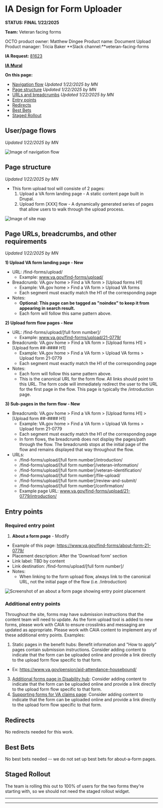 # IA Design for Form Uploader
**STATUS: FINAL 1/22/2025**

**Team:** Veteran facing forms

OCTO product owner: Matthew Dingee
Product name: Document Upload
Product manager: Tricia Baker
**Slack channel:**veteran-facing-forms

**IA Request:** [81623](https://github.com/orgs/department-of-veterans-affairs/projects/929/views/26?pane=issue&itemId=60919068)

**[IA Mural](https://app.mural.co/t/departmentofveteransaffairs9999/m/departmentofveteransaffairs9999/1723739688312/66816378c17c92835f7a65108057fc255226cb10?sender=ua67f17f1c416a96ea04d2476)** 

**On this page:**
- [Navigation flow](#flows) _Updated 1/22/2025 by MN_
- [Page structure](#map) _Updated 1/22/2025 by MN_
- [URLs and breadcrumbs](#url) _Updated 1/22/2025 by MN_
- [Entry points](#nav)
- [Redirects](#redirects)
- [Best Bets](#bestbets)
- [Staged Rollout](#stagedrollout)


## <a name="flows"></a>User/page flows <br>

_Updated 1/22/2025 by MN_

![Image of navigation flow](https://github.com/user-attachments/assets/ce976dd3-b692-4d3f-9743-dfc07db65a32)



## <a name="map"></a>Page structure<br>

_Updated 1/22/2025 by MN_

- This form upload tool will consiste of 2 pages:
    1) Upload a VA form landing page - A static content page built in Drupal. 
    2) Upload form [XXX] flow - A dynamically generated series of pages that allow users to walk through the upload process.


![Image of site map](https://github.com/user-attachments/assets/5daaadec-3b03-4984-a446-1d57f717b235)




## <a name="url"></a>Page URLs, breadcrumbs, and other requirements

_Updated 1/22/2025 by MN_

**1) Upload VA form landing page - New**

- URL: /find-forms/upload/
  - Example:  www.va.gov/find-forms/upload/
- Breadcrumb:  VA.gov home > Find a VA form > [Upload forms H1] 
  - Example: VA.gov home > Find a VA form > Upload VA forms
  - Each segment must exactly match the H1 of the corresponding page
- Notes:
  - **Optional: This page can be tagged as "noindex" to keep it from appearing in search result.**
  - Each form will follow this same pattern above.
    

**2) Upload form flow pages - New**

- URL: /find-forms/upload/[full form number]/
  - Example:  www.va.gov/find-forms/upload/21-0779/
- Breadcrumb:  VA.gov home > Find a VA form > [Upload forms H1] > [Upload form ##-#### H1]
  - Example: VA.gov home > Find a VA form > Upload VA forms > Upload form 21-0779
  - Each segment must exactly match the H1 of the corresponding page
- Notes:
  - Each form will follow this same pattern above.
  - This is the canonical URL for the form flow.  All links should point to this URL.  The form code will immediately redirect the user to the URL for the first page in the flow.  This page is typically the /introduction page.

 
**3) Sub-pages in the form flow - New**

- Breadcrumb: VA.gov home > Find a VA form > [Upload forms H1] > [Upload form ##-#### H1]
  - Example: VA.gov home > Find a VA form > Upload VA forms > Upload form 21-0779
  - Each segment must exactly match the H1 of the corresponding page
  - In form flows, the breadcrumb does not display the pages/path through the flow.  The breadcrumb stops at the initial page of the flow and remains displayed that way throughout the flow.  
- URLs:
  - /find-forms/upload/[full form number]/introduction/
  - /find-forms/upload/[full form number]/veteran-information/
  - /find-forms/upload/[full form number]/veteran-identification/
  - /find-forms/upload/[full form number]/file-upload/
  - /find-forms/upload/[full form number]/review-and-submit/
  - /find-forms/upload/[full form number]/confirmation/
  - Example page URL: www.va.gov/find-forms/upload/21-0779/introduction/



## <a name="nav"></a>Entry points <br>

### Required entry point

1. **About a form page** - Modify
  - Example of this page: https://www.va.gov/find-forms/about-form-21-0779/
  - Placement description: After the 'Download form' section 
  - Link label: TBD by content
  - Link destination: /find-forms/upload/[full form number]/
  - Notes:
    - When linking to the form upload flow, always link to the canonical URL, not the initial page of the flow (i.e. /introduction)

![Screenshot of an about a form page showing entry point placement](https://github.com/user-attachments/assets/7e6cb4de-2e1f-42d2-b551-34cdcef95cb6)

### Additional entry points
Throughout the site, forms may have submission instructions that the content team will need to update. As the form upload tool is added to new forms, please work with CAIA to ensure crosslinks and messaging are updated as appropriate.  Please work with CAIA content to implement any of these additional entry points.  Examples:

1. Static pages in the benefit hubs: Benefit information and "How to apply" pages contain submission instructions. Consider adding content to indicate that the form can be uploaded online and provide a link directly to the upload form flow specific to that form.
  - Ex: https://www.va.gov/pension/aid-attendance-housebound/
3. [Additional forms page in Disability hub](https://www.va.gov/disability/how-to-file-claim/additional-forms/):  Consider adding content to indicate that the form can be uploaded online and provide a link directly to the upload form flow specific to that form.
4. [Supporting forms for VA claims page](https://www.va.gov/supporting-forms-for-claims/): Consider adding content to indicate that the form can be uploaded online and provide a link directly to the upload form flow specific to that form.

 

## <a name="redirects"></a>Redirects <br>
No redirects needed for this work.
 

## <a name="bestbets"></a>Best Bets<br>
No best bets needed -- we do not set up best bets for about-a-form pages.

## <a name="stagedrollout"></a>Staged Rollout<br>
The team is rolling this out to 100% of users for the two forms they're starting with, so we should not need the staged rollout widget.


<hr>
<hr>
